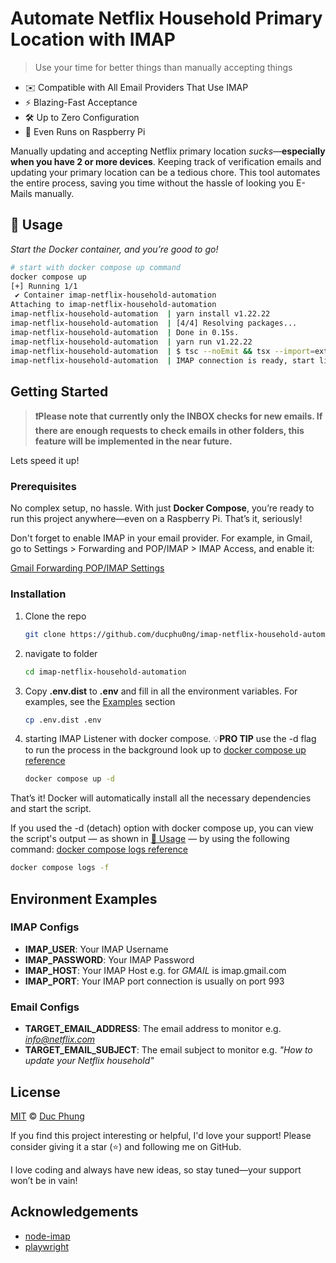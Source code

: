 # Automate Netflix Household Primary Location with IMAP

> Use your time for better things than manually accepting things

- ✉️ Compatible with All Email Providers That Use IMAP
- ⚡️️ Blazing-Fast Acceptance
- 🛠️ Up to Zero Configuration
- 🍃 Even Runs on Raspberry Pi

Manually updating and accepting Netflix primary location *sucks*—**especially when you have 2 or more devices**. Keeping track of verification emails and updating your primary location can be a tedious chore. This tool automates the entire process, saving you time without the hassle of looking you E-Mails manually.

## 🚀 Usage

*Start the Docker container, and you’re good to go!*

```sh
# start with docker compose up command
docker compose up   
[+] Running 1/1
 ✔ Container imap-netflix-household-automation
Attaching to imap-netflix-household-automation
imap-netflix-household-automation  | yarn install v1.22.22
imap-netflix-household-automation  | [4/4] Resolving packages...
imap-netflix-household-automation  | Done in 0.15s.
imap-netflix-household-automation  | yarn run v1.22.22
imap-netflix-household-automation  | $ tsc --noEmit && tsx --import=extensionless/register src/index.ts
imap-netflix-household-automation  | IMAP connection is ready, start listening Emails on INBOX
```
## Getting Started
> **❗️Please note that currently only the INBOX checks for new emails. If there are enough requests to check emails in other folders, this feature will be implemented in the near future.**

Lets speed it up!

### Prerequisites

No complex setup, no hassle. With just **Docker Compose**, you’re ready to run this project anywhere—even on a Raspberry Pi. That’s it, seriously!

Don't forget to enable IMAP in your email provider. For example, in Gmail, go to Settings > Forwarding and POP/IMAP > IMAP Access, and enable it:

[Gmail Forwarding POP/IMAP Settings](https://mail.google.com/mail/u/2/#settings/fwdandpop)

### Installation

1. Clone the repo
   ```sh
   git clone https://github.com/ducphu0ng/imap-netflix-household-automation.git
   ```
2. navigate to folder
   ```sh
   cd imap-netflix-household-automation
   ```
3. Copy **.env.dist** to **.env** and fill in all the environment variables. For examples, see the [Examples](#environment-examples) section
   ```sh
   cp .env.dist .env
   ```
4. starting IMAP Listener with docker compose. 💡**PRO TIP** use the -d flag to run the process in the background look up to [docker compose up reference](https://docs.docker.com/reference/cli/docker/compose/up/) 
   ```sh
   docker compose up -d
   ```
That’s it! Docker will automatically install all the necessary dependencies and start the script.

If you used the -d (detach) option with docker compose up, you can view the script's output — as shown in [🚀 Usage](#-usage) — by using the following command: [docker compose logs reference](https://docs.docker.com/reference/cli/docker/compose/logs/)
```sh
docker compose logs -f
```

## Environment Examples

### IMAP Configs
- **IMAP_USER**: Your IMAP Username
- **IMAP_PASSWORD**: Your IMAP Password
- **IMAP_HOST**: Your IMAP Host e.g. for *GMAIL* is imap.gmail.com
- **IMAP_PORT**: Your IMAP port connection is usually on port 993

### Email Configs
- **TARGET_EMAIL_ADDRESS**: The email address to monitor e.g. *info@netflix.com*
- **TARGET_EMAIL_SUBJECT**: The email subject to monitor e.g. *"How to update your Netflix household"*

## License

[MIT](https://choosealicense.com/licenses/mit/) © [Duc Phung](https://github.com/ducphu0ng)

If you find this project interesting or helpful, I'd love your support!
Please consider giving it a star (⭐) and following me on GitHub.

I love coding and always have new ideas, so stay tuned—your support won’t be in vain!

## Acknowledgements

- [node-imap](https://github.com/mscdex/node-imap)
- [playwright](https://github.com/microsoft/playwright)